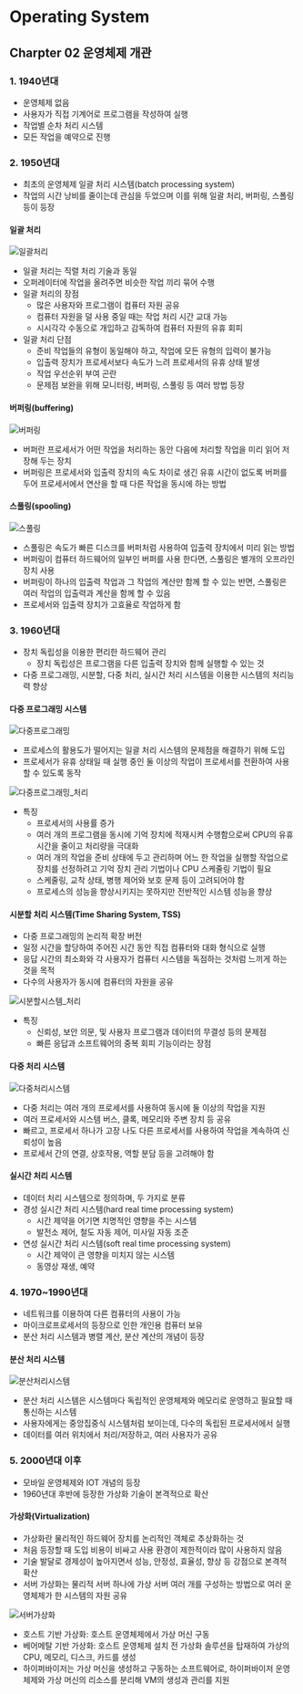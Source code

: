 # Operating System

## Charpter 02 운영체제 개관

### 1. 1940년대

- 운영체제 없음
- 사용자가 직접 기계어로 프로그램을 작성하여 실행
- 작업별 순차 처리 시스템
- 모든 작업을 예약으로 진행

### 2. 1950년대

- 최초의 운영체제 일괄 처리 시스템(batch processing system)
- 작업의 시간 낭비를 줄이는데 관심을 두었으며 이를 위해 일괄 처리, 버퍼링, 스폴링 등이 등장

#### 일괄 처리

![일괄처리](https://user-images.githubusercontent.com/38815618/85411988-09173000-b5a4-11ea-812c-2e20364c7f6b.PNG)

- 일괄 처리는 직렬 처리 기술과 동일
- 오퍼레이터에 작업을 올려주면 비슷한 작업 끼리 묶어 수행
- 일괄 처리의 장점
  - 많은 사용자와 프로그램이 컴퓨터 자원 공유
  - 컴퓨터 자원을 덜 사용 중일 때는 작업 처리 시간 교대 가능
  - 시시각각 수동으로 개입하고 감독하여 컴퓨터 자원의 유휴 회피
- 일괄 처리 단점
  - 준비 작업들의 유형이 동일해야 하고, 작업에 모든 유형의 입력이 불가능
  - 입출력 장치가 프로세서보다 속도가 느려 프로세서의 유휴 상태 발생
  - 작업 우선순위 부여 곤란
  - 문제점 보완을 위해 모니터링, 버퍼링, 스풀링 등 여러 방법 등장

#### 버퍼링(buffering)

![버퍼링](https://user-images.githubusercontent.com/38815618/85412024-1502f200-b5a4-11ea-96a5-f4be6e449d7a.PNG)

- 버퍼란 프로세서가 어떤 작업을 처리하는 동안 다음에 처리할 작업을 미리 읽어 저장해 두는 장치
- 버퍼링은 프로세서와 입출력 장치의 속도 차이로 생긴 유휴 시간이 없도록 버퍼를 두어 프로세서에서 연산을 할 때 다른 작업을 동시에 하는 방법

#### 스풀링(spooling)

![스풀링](https://user-images.githubusercontent.com/38815618/85412057-20eeb400-b5a4-11ea-86a3-fb9beebaa185.PNG)

- 스풀링은 속도가 빠른 디스크를 버퍼처럼 사용하여 입출력 장치에서 미리 읽는 방법
- 버퍼링이 컴퓨터 하드웨어의 일부인 버퍼를 사용 한다면, 스풀링은 별개의 오프라인 장치 사용
- 버퍼링이 하나의 입출력 작업과 그 작업의 계산만 함께 할 수 있는 반면, 스풀링은 여러 작업의 입출력과 계산을 함께 할 수 있음
- 프로세서와 입출력 장치가 고효율로 작업하게 함

### 3. 1960년대

- 장치 독립성을 이용한 편리한 하드웨어 관리
  - 장치 독립성은 프로그램을 다른 입출력 장치와 함께 실행할 수 있는 것
- 다중 프로그래밍, 시분할, 다중 처리, 실시간 처리 시스템을 이용한 시스템의 처리능력 향상

#### 다중 프로그래밍 시스템

![다중프로그래밍](https://user-images.githubusercontent.com/38815618/85412099-2f3cd000-b5a4-11ea-81cf-6d337a21bea5.PNG)

- 프로세스의 활용도가 떨어지는 일괄 처리 시스템의 문제점을 해결하기 위해 도입
- 프로세서가 유휴 상태일 때 실행 중인 둘 이상의 작업이 프로세서를 전환하여 사용할 수 있도록 동작

![다중프로그래밍_처리](https://user-images.githubusercontent.com/38815618/85412132-3b289200-b5a4-11ea-8d4f-36dd7c79018a.PNG)

- 특징
  - 프로세서의 사용률 증가
  - 여러 개의 프로그램을 동시에 기억 장치에 적재시켜 수행함으로써 CPU의 유휴 시간을 줄이고 처리량을 극대화
  - 여러 개의 작업을 준비 상태에 두고 관리하며 어느 한 작업을 실행할 작업으로 장치를 선정하려고 기억 장치 관리 기법이나 CPU 스케줄링 기법이 필요
  - 스케줄링, 교착 상태, 병행 제어와 보호 문제 등이 고려되어야 함
  - 프로세스의 성능을 향상시키지는 못하지만 전반적인 시스템 성능을 향상

#### 시분할 처리 시스템(Time Sharing System, TSS)

- 다중 프로그래밍의 논리적 확장 버전
- 일정 시간을 할당하여 주어진 시간 동안 직접 컴퓨터와 대화 형식으로 실행
- 응답 시간의 최소화와 각 사용자가 컴퓨터 시스템을 독점하는 것처럼 느끼게 하는 것을 목적
- 다수의 사용자가 동시에 컴퓨터의 자원을 공유

![시분할시스템_처리](https://user-images.githubusercontent.com/38815618/85412179-48de1780-b5a4-11ea-8a5d-af6f7a865a3f.PNG)

- 특징
  - 신뢰성, 보안 의문, 및 사용자 프로그램과 데이터의 무결성 등의 문제점
  - 빠른 응답과 소프트웨어의 중복 회피 기능이라는 장점

#### 다중 처리 시스템

![다중처리시스템](https://user-images.githubusercontent.com/38815618/85412256-5abfba80-b5a4-11ea-9b99-9092590bf225.PNG)

- 다중 처리는 여러 개의 프로세서를 사용하여 동시에 둘 이상의 작업을 지원
- 여러 프로세서와 시스템 버스, 클록, 메모리와 주변 장치 등 공유
- 빠르고, 프로세서 하나가 고장 나도 다른 프로세서를 사용하여 작업을 계속하여 신뢰성이 높음
- 프로세서 간의 연결, 상호작용, 역할 분담 등을 고려해야 함

#### 실시간 처리 시스템

- 데이터 처리 시스템으로 정의하며, 두 가지로 분류
- 경성 실시간 처리 시스템(hard real time processing system)
  - 시간 제약을 어기면 치명적인 영향을 주는 시스템
  - 발전소 제어, 철도 자동 제어, 미사일 자동 조준
- 연성 실시간 처리 시스템(soft real time processing system)
  - 시간 제약이 큰 영향을 미치지 않는 시스템
  - 동영상 재생, 예약

### 4. 1970~1990년대

- 네트워크를 이용하여 다른 컴퓨터의 사용이 가능
- 마이크로프로세서의 등장으로 인한 개인용 컴퓨터 보유
- 분산 처리 시스템과 병렬 계산, 분산 계산의 개념이 등장

#### 분산 처리 시스템

![분산처리시스템](https://user-images.githubusercontent.com/38815618/85412303-67441300-b5a4-11ea-9300-de289abdce87.PNG)

- 분산 처리 시스템은 시스템마다 독립적인 운영체제와 메모리로 운영하고 필요할 때 통신하는 시스템
- 사용자에게는 중앙집중식 시스템처럼 보이는데, 다수의 독립된 프로세서에서 실행
- 데이터를 여러 위치에서 처리/저장하고, 여러 사용자가 공유

### 5. 2000년대 이후

- 모바일 운영체제와 IOT 개념의 등장
- 1960년대 후반에 등장한 가상화 기술이 본격적으로 확산

#### 가상화(Virtualization)

- 가상화란 물리적인 하드웨어 장치를 논리적인 객체로 추상화하는 것
- 처음 등장할 때 도입 비용이 비싸고 사용 환경이 제한적이라 많이 사용하지 않음
- 기술 발달로 경제성이 높아지면서 성능, 안정성, 효율성, 향상 등 강점으로 본격적 확산
- 서버 가상화는 물리적 서버 하나에 가상 서버 여러 개를 구성하는 방법으로 여러 운영체제가 한 시스템의 자원 공유

![서버가상화](https://user-images.githubusercontent.com/38815618/85412369-77f48900-b5a4-11ea-9202-f7da5133d446.PNG)

- 호스트 기반 가상화: 호스트 운영체제에서 가상 머신 구동
- 베어메탈 기반 가상화: 호스트 운영체제 설치 전 가상화 솔루션을 탑재하여 가상의 CPU, 메모리, 디스크, 카드를 생성
- 하이퍼바이저는 가상 머신을 생성하고 구동하는 소프트웨어로, 하이퍼바이저 운영 체제와 가상 머신의 리소스를 분리해 VM의 생성과 관리를 지원
